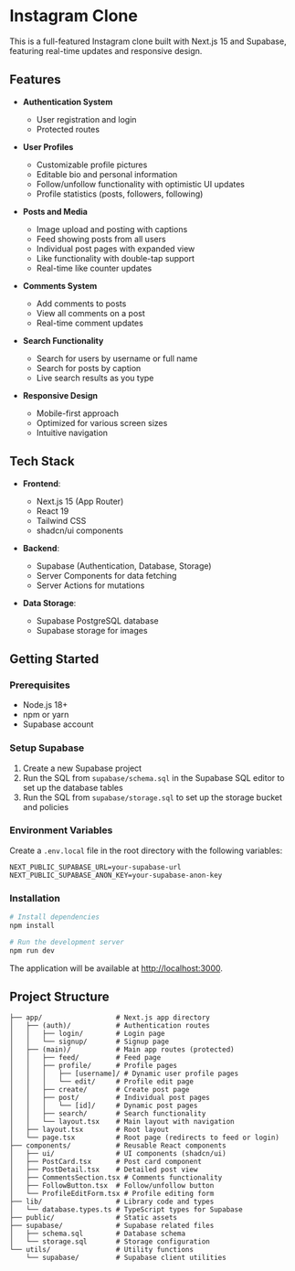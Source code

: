 # Instagram Clone

This is a full-featured Instagram clone built with Next.js 15 and Supabase, featuring real-time updates and responsive design.

## Features

- **Authentication System**
  - User registration and login
  - Protected routes

- **User Profiles**
  - Customizable profile pictures
  - Editable bio and personal information
  - Follow/unfollow functionality with optimistic UI updates
  - Profile statistics (posts, followers, following)

- **Posts and Media**
  - Image upload and posting with captions
  - Feed showing posts from all users
  - Individual post pages with expanded view
  - Like functionality with double-tap support
  - Real-time like counter updates

- **Comments System**
  - Add comments to posts
  - View all comments on a post
  - Real-time comment updates

- **Search Functionality**
  - Search for users by username or full name
  - Search for posts by caption
  - Live search results as you type

- **Responsive Design**
  - Mobile-first approach
  - Optimized for various screen sizes
  - Intuitive navigation

## Tech Stack

- **Frontend**: 
  - Next.js 15 (App Router)
  - React 19
  - Tailwind CSS
  - shadcn/ui components

- **Backend**: 
  - Supabase (Authentication, Database, Storage)
  - Server Components for data fetching
  - Server Actions for mutations

- **Data Storage**:
  - Supabase PostgreSQL database
  - Supabase storage for images

## Getting Started

### Prerequisites

- Node.js 18+ 
- npm or yarn
- Supabase account

### Setup Supabase

1. Create a new Supabase project
2. Run the SQL from `supabase/schema.sql` in the Supabase SQL editor to set up the database tables
3. Run the SQL from `supabase/storage.sql` to set up the storage bucket and policies

### Environment Variables

Create a `.env.local` file in the root directory with the following variables:

```
NEXT_PUBLIC_SUPABASE_URL=your-supabase-url
NEXT_PUBLIC_SUPABASE_ANON_KEY=your-supabase-anon-key
```

### Installation

```bash
# Install dependencies
npm install

# Run the development server
npm run dev
```

The application will be available at [http://localhost:3000](http://localhost:3000).

## Project Structure

```
├── app/                  # Next.js app directory
│   ├── (auth)/           # Authentication routes
│   │   ├── login/        # Login page
│   │   └── signup/       # Signup page
│   ├── (main)/           # Main app routes (protected)
│   │   ├── feed/         # Feed page
│   │   ├── profile/      # Profile pages
│   │   │   ├── [username]/ # Dynamic user profile pages
│   │   │   └── edit/     # Profile edit page
│   │   ├── create/       # Create post page
│   │   ├── post/         # Individual post pages
│   │   │   └── [id]/     # Dynamic post pages
│   │   ├── search/       # Search functionality
│   │   └── layout.tsx    # Main layout with navigation
│   ├── layout.tsx        # Root layout
│   └── page.tsx          # Root page (redirects to feed or login)
├── components/           # Reusable React components
│   ├── ui/               # UI components (shadcn/ui)
│   ├── PostCard.tsx      # Post card component
│   ├── PostDetail.tsx    # Detailed post view
│   ├── CommentsSection.tsx # Comments functionality
│   ├── FollowButton.tsx  # Follow/unfollow button
│   └── ProfileEditForm.tsx # Profile editing form
├── lib/                  # Library code and types
│   └── database.types.ts # TypeScript types for Supabase
├── public/               # Static assets
├── supabase/             # Supabase related files
│   ├── schema.sql        # Database schema
│   └── storage.sql       # Storage configuration
└── utils/                # Utility functions
    └── supabase/         # Supabase client utilities
```

